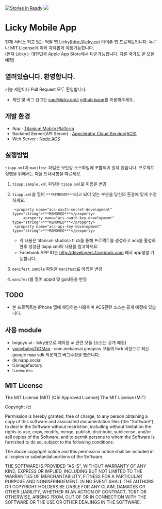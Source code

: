 [![Stories in Ready](https://badge.waffle.io/yoda-united/licky.png?label=ready&title=Ready)](https://waffle.io/yoda-united/licky)
<img src="http://www.licky.co/images/logoTitle.png"/>

# Licky Mobile App
현재 서비스 되고 있는 먹짤 앱 Licky(http://licky.co) 아이폰 앱 프로젝트입니다. 누구나 MIT License에 따라 자유롭게 이용가능합니다.  
(현재 Licky는 대한민국 Apple App Store에서 다운가능합니다. 다른 국가도 곧 오픈 예정)

## 열려있습니다. 환영합니다.
기능 제안이나 Pull Request 모두 환영합니다.
- 제안 및 버그 신고는 sup@licky.co나 [github issue](https://github.com/yoda-united/licky/issues)를 이용해주세요..

## 개발 환경
- App : [Titanium Mobile Platform](http://www.appcelerator.com/titanium/)
- Backend Server(API Server) : [Appclerator Cloud Service(ACS)](http://docs.appcelerator.com/cloud/latest/)
- Web Server : [Node.ACS](http://docs.appcelerator.com/cloud/latest/)

## 실행방법
`tiapp.xml`과 `manifest` 파일은 보안상 소스파일에 포함되어 있지 않습니다. 프로젝트 실행을 위해서는 다음 안내사항을 따르세요.

1. `tiapp.sample.xml` 파일을 `tiapp.xml`로 이름을 변경
2. `tiapp.xml`을 열어 `***REMOVED***`라고 되어 있는 부분을 당신의 환경에 맞게 수정하세요.

		<property name="acs-oauth-secret-development" type="string">***REMOVED***</property>
    		<property name="acs-oauth-key-development" type="string">***REMOVED***</property>
		<property name="acs-api-key-development" type="string">***REMOVED***</property>
    
	* 위 내용은 titanium studio나 ti cli를 통해 프로젝트를 생성하고 acs를 활성하한후 생성된 tiapp.xml의 내용을 참고하세요.
	* Facebook APP ID는 http://developers.facebook.com 에서 app생성 가능합니다.
3. `manifest.sample` 파일을 `manifest`로 이름을 변경
4. `manifest`를 열어 appid 및 guid등을 변경

## TODO
- 본 프로젝트는 iPhone 앱에 해당하는 내용이며 ACS관련 소스는 공개 예정에 있습니다.

## 사용 module
- bogoyo.ui : licky용으로 제작된 ui 관련 모듈 (소스는 공개 예정)
- [yomybaby/TiGMap](https://github.com/yomybaby/TiGMap) :  com.mekansal.gmapios 모듈의 fork 버전으로 최신 google map sdk 적용하고 버그수정을 했습니다.
- dk.napp.social
- ti.imagefactory
- ti.newrelic

## MIT License
The MIT License (MIT)
[OSI Approved License]
The MIT License (MIT)

Copyright (c) <year> <copyright holders>

Permission is hereby granted, free of charge, to any person obtaining a copy
of this software and associated documentation files (the "Software"), to deal
in the Software without restriction, including without limitation the rights
to use, copy, modify, merge, publish, distribute, sublicense, and/or sell
copies of the Software, and to permit persons to whom the Software is
furnished to do so, subject to the following conditions:

The above copyright notice and this permission notice shall be included in
all copies or substantial portions of the Software.

THE SOFTWARE IS PROVIDED "AS IS", WITHOUT WARRANTY OF ANY KIND, EXPRESS OR
IMPLIED, INCLUDING BUT NOT LIMITED TO THE WARRANTIES OF MERCHANTABILITY,
FITNESS FOR A PARTICULAR PURPOSE AND NONINFRINGEMENT. IN NO EVENT SHALL THE
AUTHORS OR COPYRIGHT HOLDERS BE LIABLE FOR ANY CLAIM, DAMAGES OR OTHER
LIABILITY, WHETHER IN AN ACTION OF CONTRACT, TORT OR OTHERWISE, ARISING FROM,
OUT OF OR IN CONNECTION WITH THE SOFTWARE OR THE USE OR OTHER DEALINGS IN
THE SOFTWARE.
